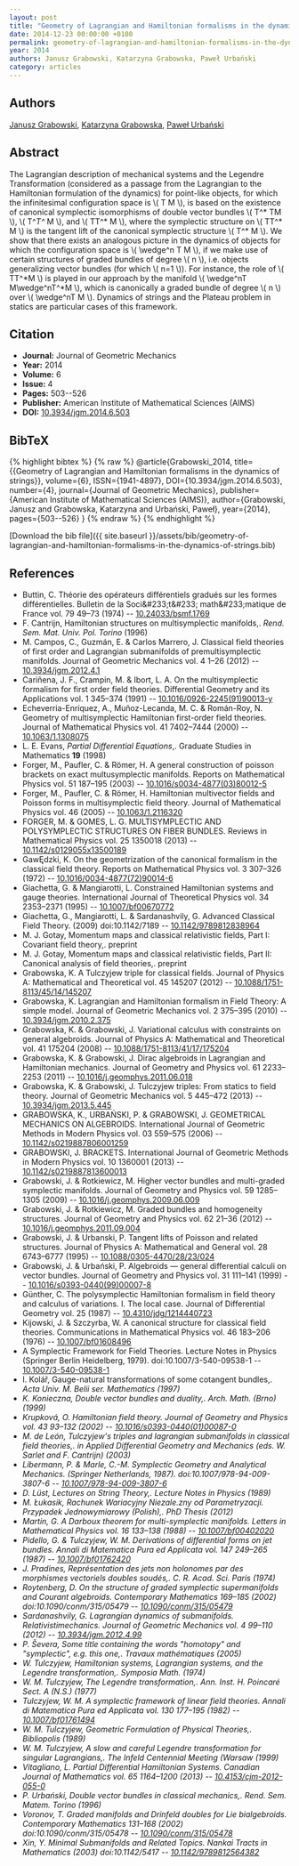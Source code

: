 ```yaml
---
layout: post
title: "Geometry of Lagrangian and Hamiltonian formalisms in the dynamics of strings"
date: 2014-12-23 00:00:00 +0100
permalink: geometry-of-lagrangian-and-hamiltonian-formalisms-in-the-dynamics-of-strings
year: 2014
authors: Janusz Grabowski, Katarzyna Grabowska, Paweł Urbański
category: articles
---
```

 
## Authors
[Janusz Grabowski](authors/janusz-grabowski), [Katarzyna Grabowska](authors/katarzyna-grabowska), [Paweł Urbański](authors/pawel-urbanski)
 
## Abstract
The Lagrangian description of mechanical systems and the Legendre Transformation (considered as a passage from the Lagrangian to the Hamiltonian formulation of the dynamics) for point-like objects, for which the infinitesimal configuration space is \\( T M \\), is based on the existence of canonical symplectic isomorphisms of double vector bundles \\( T^* TM \\), \\( T^*T^* M \\), and \\( TT^* M \\), where the symplectic structure on \\( TT^* M \\) is the tangent lift of the canonical symplectic structure \\( T^* M \\). We show that there exists an analogous picture in the dynamics of objects for which the configuration space is \\( \wedge^n T M \\), if we make use of certain structures of graded bundles of degree \\( n \\), i.e. objects generalizing vector bundles (for which \\( n=1 \\)). For instance, the role of \\( TT^*M \\) is played in our approach by the manifold \\( \wedge^nT M\wedge^nT^*M \\), which is canonically a graded bundle of degree \\( n \\) over \\( \wedge^nT M \\). Dynamics of strings and the Plateau problem in statics are particular cases of this framework.
 
## Citation
- **Journal:** Journal of Geometric Mechanics
- **Year:** 2014
- **Volume:** 6
- **Issue:** 4
- **Pages:** 503--526
- **Publisher:** American Institute of Mathematical Sciences (AIMS)
- **DOI:** [10.3934/jgm.2014.6.503](https://doi.org/10.3934/jgm.2014.6.503)
 
## BibTeX
{% highlight bibtex %}
{% raw %}
@article{Grabowski_2014,
  title={{Geometry of Lagrangian and Hamiltonian formalisms in the dynamics of strings}},
  volume={6},
  ISSN={1941-4897},
  DOI={10.3934/jgm.2014.6.503},
  number={4},
  journal={Journal of Geometric Mechanics},
  publisher={American Institute of Mathematical Sciences (AIMS)},
  author={Grabowski, Janusz and Grabowska, Katarzyna and Urbański, Paweł},
  year={2014},
  pages={503--526}
}
{% endraw %}
{% endhighlight %}
 
[Download the bib file]({{ site.baseurl }}/assets/bib/geometry-of-lagrangian-and-hamiltonian-formalisms-in-the-dynamics-of-strings.bib)
 
## References
- Buttin, C. Théorie des opérateurs différentiels gradués sur les formes différentielles. Bulletin de la Soci&amp;#233;t&amp;#233; math&amp;#233;matique de France vol. 79 49–73 (1974) -- [10.24033/bsmf.1769](https://doi.org/10.24033/bsmf.1769)
- F. Cantrijn, Hamiltonian structures on multisymplectic manifolds,. <em>Rend. Sem. Mat. Univ. Pol. Torino</em> (1996)
- M. Campos, C., Guzmán, E. & Carlos Marrero, J. Classical field theories of first order and Lagrangian submanifolds of premultisymplectic manifolds. Journal of Geometric Mechanics vol. 4 1–26 (2012) -- [10.3934/jgm.2012.4.1](https://doi.org/10.3934/jgm.2012.4.1)
- Cariñena, J. F., Crampin, M. & Ibort, L. A. On the multisymplectic formalism for first order field theories. Differential Geometry and its Applications vol. 1 345–374 (1991) -- [10.1016/0926-2245(91)90013-y](https://doi.org/10.1016/0926-2245(91)90013-y)
- Echeverria-Enrı́quez, A., Muñoz-Lecanda, M. C. & Román-Roy, N. Geometry of multisymplectic Hamiltonian first-order field theories. Journal of Mathematical Physics vol. 41 7402–7444 (2000) -- [10.1063/1.1308075](https://doi.org/10.1063/1.1308075)
- L. E. Evans, <em>Partial Differential Equations</em>,. Graduate Studies in Mathematics <strong>19</strong> (1998)
- Forger, M., Paufler, C. & Römer, H. A general construction of poisson brackets on exact multusymplectic manifolds. Reports on Mathematical Physics vol. 51 187–195 (2003) -- [10.1016/s0034-4877(03)80012-5](https://doi.org/10.1016/s0034-4877(03)80012-5)
- Forger, M., Paufler, C. & Römer, H. Hamiltonian multivector fields and Poisson forms in multisymplectic field theory. Journal of Mathematical Physics vol. 46 (2005) -- [10.1063/1.2116320](https://doi.org/10.1063/1.2116320)
- FORGER, M. & GOMES, L. G. MULTISYMPLECTIC AND POLYSYMPLECTIC STRUCTURES ON FIBER BUNDLES. Reviews in Mathematical Physics vol. 25 1350018 (2013) -- [10.1142/s0129055x13500189](https://doi.org/10.1142/s0129055x13500189)
- GawĘdzki, K. On the geometrization of the canonical formalism in the classical field theory. Reports on Mathematical Physics vol. 3 307–326 (1972) -- [10.1016/0034-4877(72)90014-6](https://doi.org/10.1016/0034-4877(72)90014-6)
- Giachetta, G. & Mangiarotti, L. Constrained Hamiltonian systems and gauge theories. International Journal of Theoretical Physics vol. 34 2353–2371 (1995) -- [10.1007/bf00670772](https://doi.org/10.1007/bf00670772)
- Giachetta, G., Mangiarotti, L. & Sardanashvily, G. Advanced Classical Field Theory. (2009) doi:10.1142/7189 -- [10.1142/9789812838964](https://doi.org/10.1142/9789812838964)
- M. J. Gotay, Momentum maps and classical relativistic fields, Part I: Covariant field theory,. preprint
- M. J. Gotay, Momentum maps and classical relativistic fields, Part II: Canonical analysis of field theories,. preprint
- Grabowska, K. A Tulczyjew triple for classical fields. Journal of Physics A: Mathematical and Theoretical vol. 45 145207 (2012) -- [10.1088/1751-8113/45/14/145207](https://doi.org/10.1088/1751-8113/45/14/145207)
- Grabowska, K. Lagrangian and Hamiltonian formalism in Field Theory:  A simple model. Journal of Geometric Mechanics vol. 2 375–395 (2010) -- [10.3934/jgm.2010.2.375](https://doi.org/10.3934/jgm.2010.2.375)
- Grabowska, K. & Grabowski, J. Variational calculus with constraints on general algebroids. Journal of Physics A: Mathematical and Theoretical vol. 41 175204 (2008) -- [10.1088/1751-8113/41/17/175204](https://doi.org/10.1088/1751-8113/41/17/175204)
- Grabowska, K. & Grabowski, J. Dirac algebroids in Lagrangian and Hamiltonian mechanics. Journal of Geometry and Physics vol. 61 2233–2253 (2011) -- [10.1016/j.geomphys.2011.06.018](https://doi.org/10.1016/j.geomphys.2011.06.018)
- Grabowska, K. & Grabowski, J. Tulczyjew triples: From statics to field theory. Journal of Geometric Mechanics vol. 5 445–472 (2013) -- [10.3934/jgm.2013.5.445](https://doi.org/10.3934/jgm.2013.5.445)
- GRABOWSKA, K., URBAŃSKI, P. & GRABOWSKI, J. GEOMETRICAL MECHANICS ON ALGEBROIDS. International Journal of Geometric Methods in Modern Physics vol. 03 559–575 (2006) -- [10.1142/s0219887806001259](https://doi.org/10.1142/s0219887806001259)
- GRABOWSKI, J. BRACKETS. International Journal of Geometric Methods in Modern Physics vol. 10 1360001 (2013) -- [10.1142/s0219887813600013](https://doi.org/10.1142/s0219887813600013)
- Grabowski, J. & Rotkiewicz, M. Higher vector bundles and multi-graded symplectic manifolds. Journal of Geometry and Physics vol. 59 1285–1305 (2009) -- [10.1016/j.geomphys.2009.06.009](https://doi.org/10.1016/j.geomphys.2009.06.009)
- Grabowski, J. & Rotkiewicz, M. Graded bundles and homogeneity structures. Journal of Geometry and Physics vol. 62 21–36 (2012) -- [10.1016/j.geomphys.2011.09.004](https://doi.org/10.1016/j.geomphys.2011.09.004)
- Grabowski, J. & Urbanski, P. Tangent lifts of Poisson and related structures. Journal of Physics A: Mathematical and General vol. 28 6743–6777 (1995) -- [10.1088/0305-4470/28/23/024](https://doi.org/10.1088/0305-4470/28/23/024)
- Grabowski, J. & Urbański, P. Algebroids — general differential calculi on vector bundles. Journal of Geometry and Physics vol. 31 111–141 (1999) -- [10.1016/s0393-0440(99)00007-8](https://doi.org/10.1016/s0393-0440(99)00007-8)
- Günther, C. The polysymplectic Hamiltonian formalism in field theory and calculus of variations. I. The local case. Journal of Differential Geometry vol. 25 (1987) -- [10.4310/jdg/1214440723](https://doi.org/10.4310/jdg/1214440723)
- Kijowski, J. & Szczyrba, W. A canonical structure for classical field theories. Communications in Mathematical Physics vol. 46 183–206 (1976) -- [10.1007/bf01608496](https://doi.org/10.1007/bf01608496)
- A Symplectic Framework for Field Theories. Lecture Notes in Physics (Springer Berlin Heidelberg, 1979). doi:10.1007/3-540-09538-1 -- [10.1007/3-540-09538-1](https://doi.org/10.1007/3-540-09538-1)
- I. Kolář, Gauge-natural transformations of some cotangent bundles,. <em>Acta Univ. M. Belii ser. Mathematics (1997)
- K. Konieczna, Double vector bundles and duality,. <em>Arch. Math. (Brno) (1999)
- Krupková, O. Hamiltonian field theory. Journal of Geometry and Physics vol. 43 93–132 (2002) -- [10.1016/s0393-0440(01)00087-0](https://doi.org/10.1016/s0393-0440(01)00087-0)
- M. de León, Tulczyjew's triples and lagrangian submanifolds in classical field theories,. in <em>Applied Differential Geometry and Mechanics (eds. W. Sarlet and F. Cantrijn) (2003)
- Libermann, P. & Marle, C.-M. Symplectic Geometry and Analytical Mechanics. (Springer Netherlands, 1987). doi:10.1007/978-94-009-3807-6 -- [10.1007/978-94-009-3807-6](https://doi.org/10.1007/978-94-009-3807-6)
- D. Lüst, <em>Lectures on String Theory</em>,. Lecture Notes in Physics (1989)
- M. Łukasik, <em>Rachunek Wariacyjny Niezale.zny od Parametryzacji. Przypadek Jednowymiarowy</em> (Polish),. PhD Thesis (2012)
- Martin, G. A Darboux theorem for multi-symplectic manifolds. Letters in Mathematical Physics vol. 16 133–138 (1988) -- [10.1007/bf00402020](https://doi.org/10.1007/bf00402020)
- Pidello, G. & Tulczyjew, W. M. Derivations of differential forms on jet bundles. Annali di Matematica Pura ed Applicata vol. 147 249–265 (1987) -- [10.1007/bf01762420](https://doi.org/10.1007/bf01762420)
- J. Pradines, Représentation des jets non holonomes par des morphismes vectoriels doubles soudés,. <em>C. R. Acad. Sci. Paris (1974)
- Roytenberg, D. On the structure of graded symplectic supermanifolds and Courant algebroids. Contemporary Mathematics 169–185 (2002) doi:10.1090/conm/315/05479 -- [10.1090/conm/315/05479](https://doi.org/10.1090/conm/315/05479)
- Sardanashvily, G. Lagrangian dynamics of submanifolds. Relativistimechanics. Journal of Geometric Mechanics vol. 4 99–110 (2012) -- [10.3934/jgm.2012.4.99](https://doi.org/10.3934/jgm.2012.4.99)
- P. Ševera, Some title containing the words "homotopy" and "symplectic", e.g. this one,. <em>Travaux mathématiques</em> (2005)
- W. Tulczyjew, Hamiltonian systems, Lagrangian systems, and the Legendre transformation,. <em>Symposia Math. (1974)
- W. M. Tulczyjew, The Legendre transformation,. <em>Ann. Inst. H. Poincaré Sect. A (N.S.) (1977)
- Tulczyjew, W. M. A symplectic framework of linear field theories. Annali di Matematica Pura ed Applicata vol. 130 177–195 (1982) -- [10.1007/bf01761494](https://doi.org/10.1007/bf01761494)
- W. M. Tulczyjew, <em>Geometric Formulation of Physical Theories</em>,. Bibliopolis (1989)
- W. M. Tulczyjew, A slow and careful Legendre transformation for singular Lagrangians,. <em>The Infeld Centennial Meeting (Warsaw (1999)
- Vitagliano, L. Partial Differential Hamiltonian Systems. Canadian Journal of Mathematics vol. 65 1164–1200 (2013) -- [10.4153/cjm-2012-055-0](https://doi.org/10.4153/cjm-2012-055-0)
- P. Urbański, Double vector bundles in classical mechanics,. <em>Rend. Sem. Matem. Torino (1996)
- Voronov, T. Graded manifolds and Drinfeld doubles for Lie bialgebroids. Contemporary Mathematics 131–168 (2002) doi:10.1090/conm/315/05478 -- [10.1090/conm/315/05478](https://doi.org/10.1090/conm/315/05478)
- Xin, Y. Minimal Submanifolds and Related Topics. Nankai Tracts in Mathematics (2003) doi:10.1142/5417 -- [10.1142/9789812564382](https://doi.org/10.1142/9789812564382)

